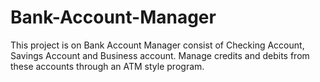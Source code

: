 # Bank-Account-Manager
This project is on Bank Account Manager consist of Checking Account, Savings Account and Business account. Manage credits and debits from these accounts through an ATM style program.
